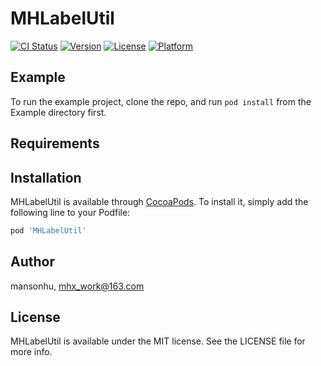 # MHLabelUtil

[![CI Status](http://img.shields.io/travis/mansonhu/MHLabelUtil.svg?style=flat)](https://travis-ci.org/mansonhu/MHLabelUtil)
[![Version](https://img.shields.io/cocoapods/v/MHLabelUtil.svg?style=flat)](http://cocoapods.org/pods/MHLabelUtil)
[![License](https://img.shields.io/cocoapods/l/MHLabelUtil.svg?style=flat)](http://cocoapods.org/pods/MHLabelUtil)
[![Platform](https://img.shields.io/cocoapods/p/MHLabelUtil.svg?style=flat)](http://cocoapods.org/pods/MHLabelUtil)

## Example

To run the example project, clone the repo, and run `pod install` from the Example directory first.

## Requirements

## Installation

MHLabelUtil is available through [CocoaPods](http://cocoapods.org). To install
it, simply add the following line to your Podfile:

```ruby
pod 'MHLabelUtil'
```

## Author

mansonhu, mhx_work@163.com

## License

MHLabelUtil is available under the MIT license. See the LICENSE file for more info.
